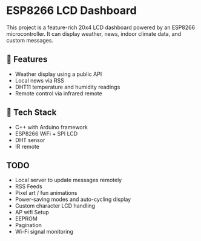 # ESP8266 LCD Dashboard

This project is a feature-rich 20x4 LCD dashboard powered by an ESP8266 microcontroller. It can display weather, news, indoor climate data, and custom messages.

## 🔧 Features
- Weather display using a public API
- Local news via RSS
- DHT11 temperature and humidity readings
- Remote control via infrared remote

## 🧰 Tech Stack
- C++ with Arduino framework
- ESP8266 WiFi + SPI LCD
- DHT sensor
- IR remote

## TODO
- Local server to update messages remotely
- RSS Feeds
- Pixel art / fun animations
- Power-saving modes and auto-cycling display
- Custom character LCD handling
- AP wifi Setup
- EEPROM
- Pagination
- Wi-Fi signal monitoring